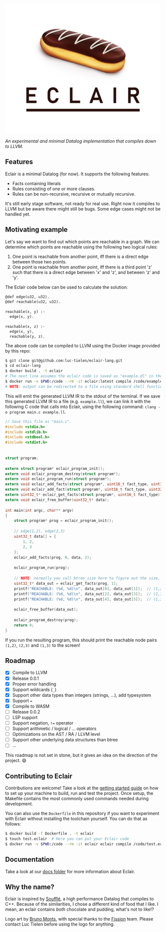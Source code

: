 <picture>
  <source media="(prefers-color-scheme: dark)" srcset="./logo_dark.png"/>
  <img
    src="./logo_light.png"
    alt="Logo for the Eclair programming language"
    loading="lazy"
    decoding="async"/>
</picture>

_An experimental and minimal Datalog implementation that compiles down to LLVM._

## Features

Eclair is a minimal Datalog (for now). It supports the following features:

- Facts containing literals
- Rules consisting of one or more clauses.
- Rules can be non-recursive, recursive or mutually recursive.

It's still early stage software, not ready for real use. Right now it compiles
to LLVM but be aware there might still be bugs. Some edge cases might not be
handled yet.

## Motivating example

Let's say we want to find out which points are reachable in a graph. We can
determine which points are reachable using the following two logical rules:

1. One point is reachable from another point, iff there is a direct edge between
   those two points.
2. One point is reachable from another point, iff there is a third point 'z' such
   that there is a direct edge between 'x' and 'z', and between 'z' and 'y'.

The Eclair code below can be used to calculate the solution:

```eclair
@def edge(u32, u32).
@def reachable(u32, u32).

reachable(x, y) :-
  edge(x, y).

reachable(x, z) :-
  edge(x, y),
  reachable(y, z).
```

The above code can be compiled to LLVM using the Docker image provided by this repo:

```bash
$ git clone git@github.com:luc-tielen/eclair-lang.git
$ cd eclair-lang
$ docker build . -t eclair
# The next line assumes the eclair code is saved as "example.dl" in the current directory
$ docker run -v $PWD:/code --rm -it eclair:latest compile /code/example.dl
# NOTE: output can be redirected to a file using standard shell functionality: docker run ... > example.ll
```

This will emit the generated LLVM IR to the stdout of the terminal. If we save
this generated LLVM IR to a file (e.g. `example.ll`), we can link it with the
following C code that calls into Eclair, using the following command:
`clang -o program main.c example.ll`.

```c
// Save this file as "main.c".
#include <stdio.h>
#include <stdlib.h>
#include <stdbool.h>
#include <stdint.h>


struct program;

extern struct program* eclair_program_init();
extern void eclair_program_destroy(struct program*);
extern void eclair_program_run(struct program*);
extern void eclair_add_facts(struct program*, uint16_t fact_type, uint32_t* data, size_t fact_count);
extern void eclair_add_fact(struct program*, uint16_t fact_type, uint32_t* data);
extern uint32_t* eclair_get_facts(struct program*, uint16_t fact_type);
extern void eclair_free_buffer(uint32_t* data);

int main(int argc, char** argv)
{
    struct program* prog = eclair_program_init();

    // edge(1,2), edge(2,3)
    uint32_t data[] = {
        1, 2,
        2, 3
    };
    eclair_add_facts(prog, 0, data, 2);

    eclair_program_run(prog);

    // NOTE: normally you call btree_size here to figure out the size, but I know there are only 3 facts
    uint32_t* data_out = eclair_get_facts(prog, 1);
    printf("REACHABLE: (%d, %d)\n", data_out[0], data_out[1]);  // (1,2)
    printf("REACHABLE: (%d, %d)\n", data_out[2], data_out[3]);  // (2,3)
    printf("REACHABLE: (%d, %d)\n", data_out[4], data_out[5]);  // (1,3)

    eclair_free_buffer(data_out);

    eclair_program_destroy(prog);
    return 0;
}
```

If you run the resulting program, this should print the reachable node pairs
`(1,2)`, `(2,3)` and `(1,3)` to the screen!

## Roadmap

- [x] Compile to LLVM
- [x] Release 0.0.1
- [x] Proper error handling
- [x] Support wildcards (`_`)
- [x] Support other data types than integers (strings, ...), add typesystem
- [x] Support `=`
- [x] Compile to WASM
- [ ] Release 0.0.2
- [ ] LSP support
- [ ] Support negation, `!=` operator
- [ ] Support arithmetic / logical / ... operators
- [ ] Optimizations on the AST / RA / LLVM level
- [ ] Support other underlying data structures than btree
- [ ] ...

This roadmap is not set in stone, but it gives an idea on the direction of the
project. :smile:

## Contributing to Eclair

Contributions are welcome! Take a look at the
[getting started guide](./docs/getting_started.md) on how to set up your machine
to build, run and test the project. Once setup, the Makefile contains the most
commonly used commands needed during development.

You can also use the `Dockerfile` in this repository if you want to experiment
with Eclair without installing the toolchain yourself. You can do that as
follows:

```bash
$ docker build -f Dockerfile . -t eclair
$ touch test.eclair  # Here you can put your Eclair code
$ docker run -v $PWD:/code --rm -it eclair eclair compile /code/test.eclair
```

## Documentation

Take a look at our [docs folder](./docs/) for more information about Eclair.

## Why the name?

Eclair is inspired by [Soufflé](https://souffle-lang.github.io/), a high
performance Datalog that compiles to C++. Because of the similarities, I chose a
different kind of food that I like. I mean, an eclair contains _both_ chocolate and
pudding, what's not to like!?

Logo art by [Bruno Monts](https://www.instagram.com/bruno_monts/),
with special thanks to the [Fission](https://fission.codes) team.
Please contact Luc Tielen before using the logo for anything.
